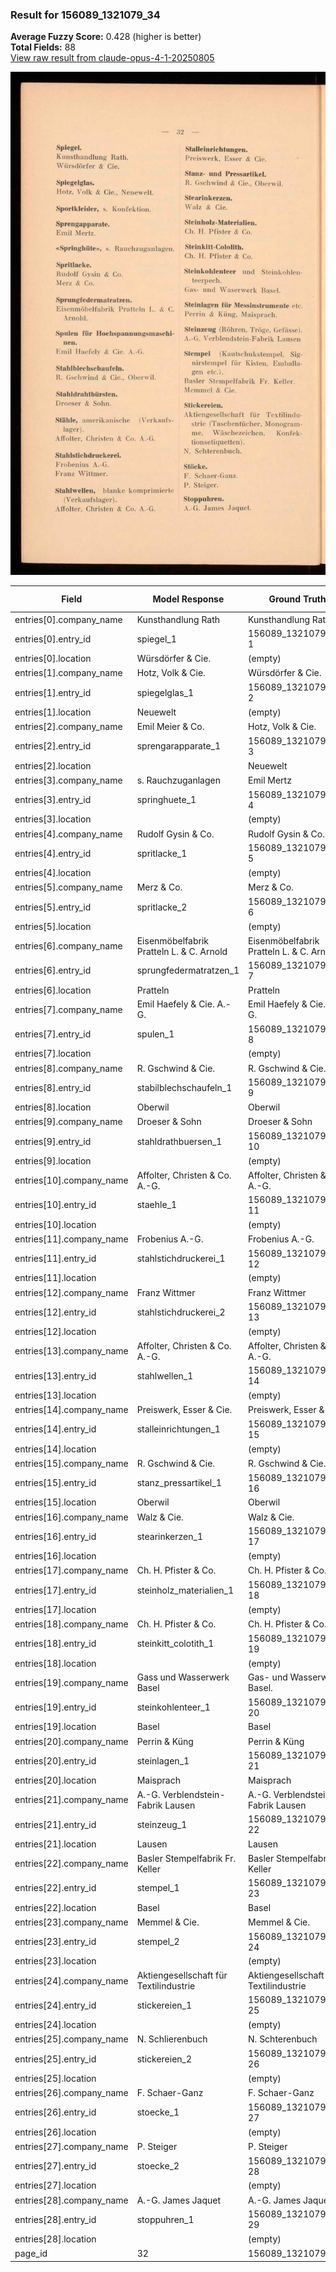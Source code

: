 ### Result for 156089_1321079_34
**Average Fuzzy Score:** 0.428 (higher is better)<br>
**Total Fields:** 88<br>
[View raw result from claude-opus-4-1-20250805](https://github.com/RISE-UNIBAS/humanities_data_benchmark/blob/main/results/2025-10-28/T0378/request_T0378_156089_1321079_34.json)

<img src="https://github.com/RISE-UNIBAS/humanities_data_benchmark/blob/main/benchmarks/company_lists/images/156089_1321079_34.jpg?raw=true" alt="156089_1321079_34" width="600px">

| Field | Model Response | Ground Truth | Fuzzy Score | Match |
|-------|----------------|--------------|-------------|-------|
| entries[0].company_name | Kunsthandlung Rath | Kunsthandlung Rath | 1.000 | ✅ |
| entries[0].entry_id | spiegel_1 | 156089_1321079_34-1 | 0.143 | ❌ |
| entries[0].location | Würsdörfer & Cie. | (empty) | 0.000 | ❌ |
| entries[1].company_name | Hotz, Volk & Cie. | Würsdörfer & Cie. | 0.412 | ❌ |
| entries[1].entry_id | spiegelglas_1 | 156089_1321079_34-2 | 0.125 | ❌ |
| entries[1].location | Neuewelt | (empty) | 0.000 | ❌ |
| entries[2].company_name | Emil Meier & Co. | Hotz, Volk & Cie. | 0.364 | ❌ |
| entries[2].entry_id | sprengarapparate_1 | 156089_1321079_34-3 | 0.108 | ❌ |
| entries[2].location | <UNKNOWN> | Neuewelt | 0.118 | ❌ |
| entries[3].company_name | s. Rauchzuganlagen | Emil Mertz | 0.143 | ❌ |
| entries[3].entry_id | springhuete_1 | 156089_1321079_34-4 | 0.125 | ❌ |
| entries[3].location | <UNKNOWN> | (empty) | 0.000 | ❌ |
| entries[4].company_name | Rudolf Gysin & Co. | Rudolf Gysin & Co. | 1.000 | ✅ |
| entries[4].entry_id | spritlacke_1 | 156089_1321079_34-5 | 0.129 | ❌ |
| entries[4].location | <UNKNOWN> | (empty) | 0.000 | ❌ |
| entries[5].company_name | Merz & Co. | Merz & Co. | 1.000 | ✅ |
| entries[5].entry_id | spritlacke_2 | 156089_1321079_34-6 | 0.129 | ❌ |
| entries[5].location | <UNKNOWN> | (empty) | 0.000 | ❌ |
| entries[6].company_name | Eisenmöbelfabrik Pratteln L. & C. Arnold | Eisenmöbelfabrik Pratteln L. & C. Arnold. | 0.988 | ✅ |
| entries[6].entry_id | sprungfedermatratzen_1 | 156089_1321079_34-7 | 0.098 | ❌ |
| entries[6].location | Pratteln | Pratteln | 1.000 | ✅ |
| entries[7].company_name | Emil Haefely & Cie. A.-G. | Emil Haefely & Cie. A.-G. | 1.000 | ✅ |
| entries[7].entry_id | spulen_1 | 156089_1321079_34-8 | 0.148 | ❌ |
| entries[7].location | <UNKNOWN> | (empty) | 0.000 | ❌ |
| entries[8].company_name | R. Gschwind & Cie. | R. Gschwind & Cie. | 1.000 | ✅ |
| entries[8].entry_id | stabilblechschaufeln_1 | 156089_1321079_34-9 | 0.098 | ❌ |
| entries[8].location | Oberwil | Oberwil | 1.000 | ✅ |
| entries[9].company_name | Droeser & Sohn | Droeser & Sohn | 1.000 | ✅ |
| entries[9].entry_id | stahldrathbuersen_1 | 156089_1321079_34-10 | 0.103 | ❌ |
| entries[9].location | <UNKNOWN> | (empty) | 0.000 | ❌ |
| entries[10].company_name | Affolter, Christen & Co. A.-G. | Affolter, Christen & Co. A.-G. | 1.000 | ✅ |
| entries[10].entry_id | staehle_1 | 156089_1321079_34-11 | 0.138 | ❌ |
| entries[10].location | <UNKNOWN> | (empty) | 0.000 | ❌ |
| entries[11].company_name | Frobenius A.-G. | Frobenius A.-G. | 1.000 | ✅ |
| entries[11].entry_id | stahlstichdruckerei_1 | 156089_1321079_34-12 | 0.098 | ❌ |
| entries[11].location | <UNKNOWN> | (empty) | 0.000 | ❌ |
| entries[12].company_name | Franz Wittmer | Franz Wittmer | 1.000 | ✅ |
| entries[12].entry_id | stahlstichdruckerei_2 | 156089_1321079_34-13 | 0.098 | ❌ |
| entries[12].location | <UNKNOWN> | (empty) | 0.000 | ❌ |
| entries[13].company_name | Affolter, Christen & Co. A.-G. | Affolter, Christen & Co. A.-G. | 1.000 | ✅ |
| entries[13].entry_id | stahlwellen_1 | 156089_1321079_34-14 | 0.121 | ❌ |
| entries[13].location | <UNKNOWN> | (empty) | 0.000 | ❌ |
| entries[14].company_name | Preiswerk, Esser & Cie. | Preiswerk, Esser & Cie. | 1.000 | ✅ |
| entries[14].entry_id | stalleinrichtungen_1 | 156089_1321079_34-15 | 0.100 | ❌ |
| entries[14].location | <UNKNOWN> | (empty) | 0.000 | ❌ |
| entries[15].company_name | R. Gschwind & Cie. | R. Gschwind & Cie. | 1.000 | ✅ |
| entries[15].entry_id | stanz_pressartikel_1 | 156089_1321079_34-16 | 0.150 | ❌ |
| entries[15].location | Oberwil | Oberwil | 1.000 | ✅ |
| entries[16].company_name | Walz & Cie. | Walz & Cie. | 1.000 | ✅ |
| entries[16].entry_id | stearinkerzen_1 | 156089_1321079_34-17 | 0.114 | ❌ |
| entries[16].location | <UNKNOWN> | (empty) | 0.000 | ❌ |
| entries[17].company_name | Ch. H. Pfister & Co. | Ch. H. Pfister & Co. | 1.000 | ✅ |
| entries[17].entry_id | steinholz_materialien_1 | 156089_1321079_34-18 | 0.140 | ❌ |
| entries[17].location | <UNKNOWN> | (empty) | 0.000 | ❌ |
| entries[18].company_name | Ch. H. Pfister & Co. | Ch. H. Pfister & Co. | 1.000 | ✅ |
| entries[18].entry_id | steinkitt_colotith_1 | 156089_1321079_34-19 | 0.150 | ❌ |
| entries[18].location | <UNKNOWN> | (empty) | 0.000 | ❌ |
| entries[19].company_name | Gass und Wasserwerk Basel | Gas- und Wasserwerk Basel. | 0.941 | ✅ |
| entries[19].entry_id | steinkohlenteer_1 | 156089_1321079_34-20 | 0.108 | ❌ |
| entries[19].location | Basel | Basel | 1.000 | ✅ |
| entries[20].company_name | Perrin & Küng | Perrin & Küng | 1.000 | ✅ |
| entries[20].entry_id | steinlagen_1 | 156089_1321079_34-21 | 0.125 | ❌ |
| entries[20].location | Maisprach | Maisprach | 1.000 | ✅ |
| entries[21].company_name | A.-G. Verblendstein-Fabrik Lausen | A.-G. Verblendstein-Fabrik Lausen | 1.000 | ✅ |
| entries[21].entry_id | steinzeug_1 | 156089_1321079_34-22 | 0.129 | ❌ |
| entries[21].location | Lausen | Lausen | 1.000 | ✅ |
| entries[22].company_name | Basler Stempelfabrik Fr. Keller | Basler Stempelfabrik Fr. Keller | 1.000 | ✅ |
| entries[22].entry_id | stempel_1 | 156089_1321079_34-23 | 0.138 | ❌ |
| entries[22].location | Basel | Basel | 1.000 | ✅ |
| entries[23].company_name | Memmel & Cie. | Memmel & Cie. | 1.000 | ✅ |
| entries[23].entry_id | stempel_2 | 156089_1321079_34-24 | 0.138 | ❌ |
| entries[23].location | <UNKNOWN> | (empty) | 0.000 | ❌ |
| entries[24].company_name | Aktiengesellschaft für Textilindustrie | Aktiengesellschaft für Textilindustrie | 1.000 | ✅ |
| entries[24].entry_id | stickereien_1 | 156089_1321079_34-25 | 0.121 | ❌ |
| entries[24].location | <UNKNOWN> | (empty) | 0.000 | ❌ |
| entries[25].company_name | N. Schlierenbuch | N. Schterenbuch | 0.903 | ❌ |
| entries[25].entry_id | stickereien_2 | 156089_1321079_34-26 | 0.121 | ❌ |
| entries[25].location | <UNKNOWN> | (empty) | 0.000 | ❌ |
| entries[26].company_name | F. Schaer-Ganz | F. Schaer-Ganz | 1.000 | ✅ |
| entries[26].entry_id | stoecke_1 | 156089_1321079_34-27 | 0.138 | ❌ |
| entries[26].location | <UNKNOWN> | (empty) | 0.000 | ❌ |
| entries[27].company_name | P. Steiger | P. Steiger | 1.000 | ✅ |
| entries[27].entry_id | stoecke_2 | 156089_1321079_34-28 | 0.138 | ❌ |
| entries[27].location | <UNKNOWN> | (empty) | 0.000 | ❌ |
| entries[28].company_name | A.-G. James Jaquet | A.-G. James Jaquet | 1.000 | ✅ |
| entries[28].entry_id | stoppuhren_1 | 156089_1321079_34-29 | 0.125 | ❌ |
| entries[28].location | <UNKNOWN> | (empty) | 0.000 | ❌ |
| page_id | 32 | 156089_1321079_34 | 0.211 | ❌ |
